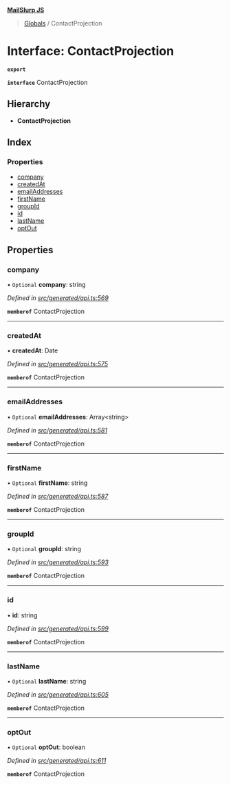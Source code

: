 **[MailSlurp JS](../README.md)**

> [Globals](../README.md) / ContactProjection

# Interface: ContactProjection

**`export`** 

**`interface`** ContactProjection

## Hierarchy

* **ContactProjection**

## Index

### Properties

* [company](contactprojection.md#company)
* [createdAt](contactprojection.md#createdat)
* [emailAddresses](contactprojection.md#emailaddresses)
* [firstName](contactprojection.md#firstname)
* [groupId](contactprojection.md#groupid)
* [id](contactprojection.md#id)
* [lastName](contactprojection.md#lastname)
* [optOut](contactprojection.md#optout)

## Properties

### company

• `Optional` **company**: string

*Defined in [src/generated/api.ts:569](https://github.com/mailslurp/mailslurp-client/blob/a8663d0/src/generated/api.ts#L569)*

**`memberof`** ContactProjection

___

### createdAt

•  **createdAt**: Date

*Defined in [src/generated/api.ts:575](https://github.com/mailslurp/mailslurp-client/blob/a8663d0/src/generated/api.ts#L575)*

**`memberof`** ContactProjection

___

### emailAddresses

• `Optional` **emailAddresses**: Array\<string>

*Defined in [src/generated/api.ts:581](https://github.com/mailslurp/mailslurp-client/blob/a8663d0/src/generated/api.ts#L581)*

**`memberof`** ContactProjection

___

### firstName

• `Optional` **firstName**: string

*Defined in [src/generated/api.ts:587](https://github.com/mailslurp/mailslurp-client/blob/a8663d0/src/generated/api.ts#L587)*

**`memberof`** ContactProjection

___

### groupId

• `Optional` **groupId**: string

*Defined in [src/generated/api.ts:593](https://github.com/mailslurp/mailslurp-client/blob/a8663d0/src/generated/api.ts#L593)*

**`memberof`** ContactProjection

___

### id

•  **id**: string

*Defined in [src/generated/api.ts:599](https://github.com/mailslurp/mailslurp-client/blob/a8663d0/src/generated/api.ts#L599)*

**`memberof`** ContactProjection

___

### lastName

• `Optional` **lastName**: string

*Defined in [src/generated/api.ts:605](https://github.com/mailslurp/mailslurp-client/blob/a8663d0/src/generated/api.ts#L605)*

**`memberof`** ContactProjection

___

### optOut

• `Optional` **optOut**: boolean

*Defined in [src/generated/api.ts:611](https://github.com/mailslurp/mailslurp-client/blob/a8663d0/src/generated/api.ts#L611)*

**`memberof`** ContactProjection
